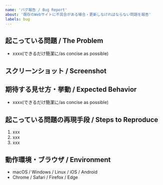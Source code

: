 ```yaml
---
name: 'バグ報告 / Bug Report'
about: '既存のWebサイトに不具合がある場合・更新しなければならない問題を報告'
labels: bug
---
```


<!-- 必要のない項目があれば削り、カスタマイズして使っても構いません -->

## 起こっている問題 / The Problem
- xxxx(できるだけ簡潔に/as concise as possible)

## スクリーンショット / Screenshot
<!-- バグであればdeveloper toolからコンソールも合わせて添付 -->
<!-- If it's a bug, attach a screenshot of the developer tool console -->

## 期待する見せ方・挙動 / Expected Behavior
- xxxx(できるだけ簡潔に/as concise as possible)

## 起こっている問題の再現手段 / Steps to Reproduce
1. xxx
2. xxx
3. xxx

## 動作環境・ブラウザ / Environment
- macOS / Windows / Linux / iOS / Android
- Chrome / Safari / Firefox / Edge
